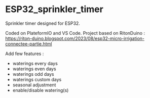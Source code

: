 # ESP32_sprinkler_timer

Sprinkler timer designed for ESP32.

Coded on PlateformIO and VS Code. Project based on RitonDuino : https://riton-duino.blogspot.com/2023/08/esp32-micro-irrigation-connectee-partie.html

Add few features :
- waterings every days
- waterings even days
- waterings odd days
- waterings custom days
- seasonal adjustment
- enable/disable watering(s)
